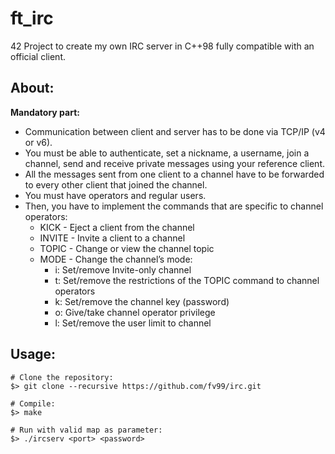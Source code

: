 # ft_irc
42 Project to create my own IRC server in C++98 fully compatible with an official client.

## **About:**
**Mandatory part:**
- Communication between client and server has to be done via TCP/IP (v4 or v6).
- You must be able to authenticate, set a nickname, a username, join a channel, send and receive private messages using your reference client.
- All the messages sent from one client to a channel have to be forwarded to every other client that joined the channel.
- You must have operators and regular users.
- Then, you have to implement the commands that are specific to channel operators:
  - KICK - Eject a client from the channel
  - INVITE - Invite a client to a channel
  - TOPIC - Change or view the channel topic
  - MODE - Change the channel’s mode:
    - i: Set/remove Invite-only channel
	- t: Set/remove the restrictions of the TOPIC command to channel operators
	- k: Set/remove the channel key (password)
	- o: Give/take channel operator privilege
	- l: Set/remove the user limit to channel

## **Usage:**

```shell
# Clone the repository:
$> git clone --recursive https://github.com/fv99/irc.git

# Compile:
$> make

# Run with valid map as parameter:
$> ./ircserv <port> <password>
```
